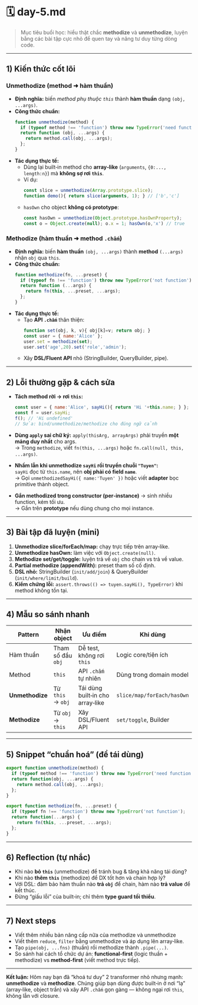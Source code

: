 # 🗓️ day-5.md
> Mục tiêu buổi học: hiểu thật chắc **methodize** và **unmethodize**, luyện bằng các bài tập cực nhỏ để quen tay và nâng tư duy từng dòng code.

---

## 1) Kiến thức cốt lõi

### Unmethodize (method ➜ hàm thuần)
- **Định nghĩa:** biến _method phụ thuộc `this`_ thành **hàm thuần** dạng `(obj, ...args)`.
- **Công thức chuẩn:**
  ```js
  function unmethodize(method) {
    if (typeof method !== 'function') throw new TypeError('need function');
    return function (obj, ...args) {
      return method.call(obj, ...args);
    };
  }
  ```
- **Tác dụng thực tế:**
    - Dùng lại built‑in method cho **array‑like** (`arguments`, `{0:..., length:n}`) mà **không sợ rơi `this`**.
    - Ví dụ:
      ```js
      const slice = unmethodize(Array.prototype.slice);
      function demo(){ return slice(arguments, 1); } // ['b','c']
      ```
    - `hasOwn` cho object **không có prototype**:
      ```js
      const hasOwn = unmethodize(Object.prototype.hasOwnProperty);
      const o = Object.create(null); o.x = 1; hasOwn(o,'x') // true
      ```

### Methodize (hàm thuần ➜ method `.chấm`)
- **Định nghĩa:** biến **hàm thuần** `(obj, ...args)` thành **method** `(...args)` nhận `obj` qua `this`.
- **Công thức chuẩn:**
  ```js
  function methodize(fn, ...preset) {
    if (typeof fn !== 'function') throw new TypeError('not function');
    return function (...args) {
      return fn(this, ...preset, ...args);
    };
  }
  ```
- **Tác dụng thực tế:**
    - Tạo **API `.chấm`** thân thiện:
      ```js
      function set(obj, k, v){ obj[k]=v; return obj; }
      const user = { name:'Alice' };
      user.set = methodize(set);
      user.set('age',20).set('role','admin');
      ```
    - Xây **DSL/Fluent API** nhỏ (StringBuilder, QueryBuilder, pipe).

---

## 2) Lỗi thường gặp & cách sửa

- **Tách method rời → rơi `this`:**
  ```js
  const user = { name:'Alice', sayHi(){ return 'Hi '+this.name; } };
  const f = user.sayHi;
  f(); // 'Hi undefined'
  // Sửa: bind/unmethodize/methodize cho đúng ngữ cảnh
  ```

- **Dùng `apply` sai chữ ký:** `apply(thisArg, arrayArgs)` phải truyền **một mảng duy nhất** cho args.  
  → Trong `methodize`, viết `fn(this, ...args)` hoặc `fn.call(null, this, ...args)`.

- **Nhầm lẫn khi unmethodize `sayHi` rồi truyền chuỗi `"Tuyen"`:**  
  `sayHi` đọc từ `this.name`, nên **obj phải có field `name`**.  
  → Gọi `unmethodizedSayHi({ name:'Tuyen' })` hoặc viết **adapter** bọc primitive thành object.

- **Gắn methodized trong constructor (per‑instance)** → sinh nhiều function, kém tối ưu.  
  → Gắn trên **prototype** nếu dùng chung cho mọi instance.

---

## 3) Bài tập đã luyện (mini)

1. **Unmethodize slice/forEach/map:** chạy trực tiếp trên array‑like.
2. **Unmethodize hasOwn:** làm việc với `Object.create(null)`.
3. **Methodize set/get/toggle:** luyện trả về `obj` cho chain vs trả về value.
4. **Partial methodize (appendWith):** preset tham số cố định.
5. **DSL nhỏ:** StringBuilder (`init/add/join`) & QueryBuilder (`init/where/limit/build`).
6. **Kiểm chứng lỗi:** `assert.throws(() => tuyen.sayHi(), TypeError)` khi method không tồn tại.

---

## 4) Mẫu so sánh nhanh

| Pattern | Nhận object | Ưu điểm | Khi dùng |
|---|---|---|---|
| Hàm thuần | Tham số đầu `obj` | Dễ test, không rơi `this` | Logic core/tiện ích |
| Method | `this` | API `.chấm` tự nhiên | Dùng trong domain model |
| **Unmethodize** | Từ `this` → `obj` | Tái dùng built‑in cho array‑like | `slice/map/forEach/hasOwn` |
| **Methodize** | Từ `obj` → `this` | Xây DSL/Fluent API | `set/toggle`, Builder |

---

## 5) Snippet “chuẩn hoá” (để tái dùng)

```js
export function unmethodize(method) {
  if (typeof method !== 'function') throw new TypeError('need function');
  return function(obj, ...args) {
    return method.call(obj, ...args);
  };
}

export function methodize(fn, ...preset) {
  if (typeof fn !== 'function') throw new TypeError('not function');
  return function(...args) {
    return fn(this, ...preset, ...args);
  };
}
```

---

## 6) Reflection (tự nhắc)

- Khi nào **bỏ `this`** (unmethodize) để tránh bug & tăng khả năng tái dùng?
- Khi nào **thêm `this`** (methodize) để DX tốt hơn và chain hợp lý?
- Với DSL: đảm bảo hàm thuần nào **trả `obj`** để chain, hàm nào **trả value** để kết thúc.
- Đừng “giấu lỗi” của built‑in; chỉ thêm **type guard tối thiểu**.

---

## 7) Next steps
- Viết thêm nhiều bản nâng cấp nữa của methodize và unmethodize
- Viết thêm `reduce`, `filter` bằng unmethodize và áp dụng lên array‑like.
- Tạo `pipe(obj, ...fns)` (thuần) rồi methodize thành `.pipe(...)`.
- So sánh hai cách tổ chức dự án: **functional‑first** (logic thuần + methodize) vs **method‑first** (viết method trực tiếp).

---

**Kết luận:** Hôm nay bạn đã “khoá tư duy” 2 transformer nhỏ nhưng mạnh: **unmethodize** và **methodize**. Chúng giúp bạn dùng được built‑in ở nơi “lạ” (array‑like, object trần) và xây API `.chấm` gọn gàng — không ngại rơi `this`, không lẫn với closure.
